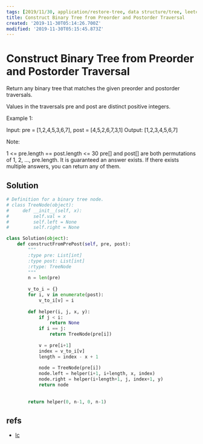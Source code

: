 ```yaml
---
tags: [2019/11/30, application/restore-tree, data structure/tree, leetcode/889, method/recursion]
title: Construct Binary Tree from Preorder and Postorder Traversal
created: '2019-11-30T05:14:26.700Z'
modified: '2019-11-30T05:15:45.873Z'
---
```


# Construct Binary Tree from Preorder and Postorder Traversal

Return any binary tree that matches the given preorder and postorder traversals.

Values in the traversals pre and post are distinct positive integers.

 

Example 1:

Input: pre = [1,2,4,5,3,6,7], post = [4,5,2,6,7,3,1]
Output: [1,2,3,4,5,6,7]
 

Note:

1 <= pre.length == post.length <= 30
pre[] and post[] are both permutations of 1, 2, ..., pre.length.
It is guaranteed an answer exists. If there exists multiple answers, you can return any of them.

## Solution

```python
# Definition for a binary tree node.
# class TreeNode(object):
#     def __init__(self, x):
#         self.val = x
#         self.left = None
#         self.right = None

class Solution(object):
    def constructFromPrePost(self, pre, post):
        """
        :type pre: List[int]
        :type post: List[int]
        :rtype: TreeNode
        """
        n = len(pre)
        
        v_to_i = {}
        for i, v in enumerate(post):
            v_to_i[v] = i
        
        def helper(i, j, x, y):
            if j < i:
                return None
            if i == j:
                return TreeNode(pre[i])
            
            v = pre[i+1]
            index = v_to_i[v]
            length = index - x + 1
            
            node = TreeNode(pre[i])
            node.left = helper(i+1, i+length, x, index)
            node.right = helper(i+length+1, j, index+1, y)
            return node
        
        
        return helper(0, n-1, 0, n-1)
```

## refs

* [lc](https://leetcode.com/problems/construct-binary-tree-from-preorder-and-postorder-traversal/)
